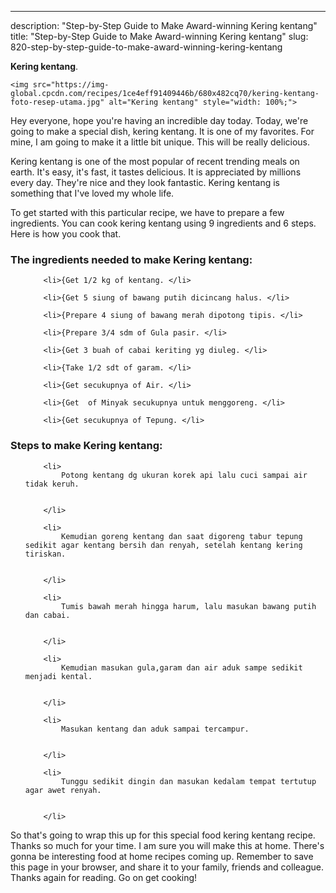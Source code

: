 ---
description: "Step-by-Step Guide to Make Award-winning Kering kentang"
title: "Step-by-Step Guide to Make Award-winning Kering kentang"
slug: 820-step-by-step-guide-to-make-award-winning-kering-kentang

<p>
	<strong>Kering kentang</strong>. 
	
</p>
<p>
	
	<img src="https://img-global.cpcdn.com/recipes/1ce4eff91409446b/680x482cq70/kering-kentang-foto-resep-utama.jpg" alt="Kering kentang" style="width: 100%;">
	
	
</p>
<p>
	Hey everyone, hope you're having an incredible day today. Today, we're going to make a special dish, kering kentang. It is one of my favorites. For mine, I am going to make it a little bit unique. This will be really delicious.
</p>
	
<p>
	Kering kentang is one of the most popular of recent trending meals on earth. It's easy, it's fast, it tastes delicious. It is appreciated by millions every day. They're nice and they look fantastic. Kering kentang is something that I've loved my whole life.
</p>
<p>
	
</p>

<p>
To get started with this particular recipe, we have to prepare a few ingredients. You can cook kering kentang using 9 ingredients and 6 steps. Here is how you cook that.
</p>

<h3>The ingredients needed to make Kering kentang:</h3>

<ol>
	
		<li>{Get 1/2 kg of kentang. </li>
	
		<li>{Get 5 siung of bawang putih dicincang halus. </li>
	
		<li>{Prepare 4 siung of bawang merah dipotong tipis. </li>
	
		<li>{Prepare 3/4 sdm of Gula pasir. </li>
	
		<li>{Get 3 buah of cabai keriting yg diuleg. </li>
	
		<li>{Take 1/2 sdt of garam. </li>
	
		<li>{Get secukupnya of Air. </li>
	
		<li>{Get  of Minyak secukupnya untuk menggoreng. </li>
	
		<li>{Get secukupnya of Tepung. </li>
	
</ol>
<p>
	
</p>

<h3>Steps to make Kering kentang:</h3>

<ol>
	
		<li>
			Potong kentang dg ukuran korek api lalu cuci sampai air tidak keruh.
			
			
		</li>
	
		<li>
			Kemudian goreng kentang dan saat digoreng tabur tepung sedikit agar kentang bersih dan renyah, setelah kentang kering tiriskan.
			
			
		</li>
	
		<li>
			Tumis bawah merah hingga harum, lalu masukan bawang putih dan cabai.
			
			
		</li>
	
		<li>
			Kemudian masukan gula,garam dan air aduk sampe sedikit menjadi kental.
			
			
		</li>
	
		<li>
			Masukan kentang dan aduk sampai tercampur.
			
			
		</li>
	
		<li>
			Tunggu sedikit dingin dan masukan kedalam tempat tertutup agar awet renyah.
			
			
		</li>
	
</ol>

<p>
	
</p>

<p>
	So that's going to wrap this up for this special food kering kentang recipe. Thanks so much for your time. I am sure you will make this at home. There's gonna be interesting food at home recipes coming up. Remember to save this page in your browser, and share it to your family, friends and colleague. Thanks again for reading. Go on get cooking!
</p>
